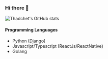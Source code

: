 ### Hi there 👋

![Thadchet's GitHub stats](https://github-readme-stats.vercel.app/api?username=thadchet&show_icons=true&theme=ayu-mirage)

#### Programming Languages
- Python (Django)
- Javascript/Typescript (ReactJs/ReactNative)
- Golang

<!--
**Thadchet/Thadchet** is a ✨ _special_ ✨ repository because its `README.md` (this file) appears on your GitHub profile.

Here are some ideas to get you started:

- 🔭 I’m currently working on ...
- 🌱 I’m currently learning ...
- 👯 I’m looking to collaborate on ...
- 🤔 I’m looking for help with ...
- 💬 Ask me about ...
- 📫 How to reach me: ...
- 😄 Pronouns: ...
- ⚡ Fun fact: ...
-->
